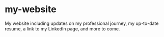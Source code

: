 # my-website
My website including updates on my professional journey, my up-to-date resume, a link to my LinkedIn page, and more to come.
